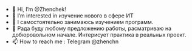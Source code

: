 - 👋 Hi, I’m  @Zhenchek!
- 👀 I’m interested in  изучение нового в сфере ИТ 
- 🌱 I самостоятельно занимаюсь изучением программ.
- 💞️  Рада буду любому предложению работы, расматриваю на добюровольном начале. Интерисует  практика в реальных проект.
- 📫 How to reach me : Telegram @zhenchn

<!---
Zhenchek/Zhenchek is a ✨ special ✨ repository because its `README.md` (this file) appears on your GitHub profile.
You can click the Preview link to take a look at your changes.
--->
